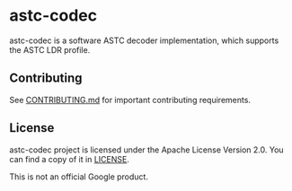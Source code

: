 # astc-codec

astc-codec is a software ASTC decoder implementation, which supports the ASTC
LDR profile.

## Contributing

See [CONTRIBUTING.md](CONTRIBUTING.md) for important contributing requirements.

## License

astc-codec project is licensed under the Apache License Version 2.0. You can
find a copy of it in [LICENSE](LICENSE).

This is not an official Google product.
